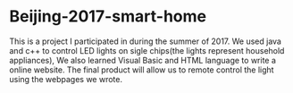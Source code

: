 # Beijing-2017-smart-home
This is a project I participated in during the summer of 2017. 
We used java and c++ to control LED lights on sigle chips(the lights represent household appliances),
We also learned Visual Basic and HTML language to write a online website.
The final product will allow us to remote control the light using the webpages we wrote.
